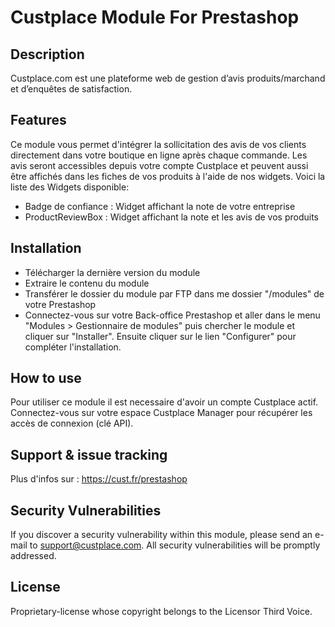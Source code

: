 # Custplace Module For Prestashop

## Description
Custplace.com est une plateforme web de gestion d’avis produits/marchand et d’enquêtes de satisfaction.

## Features
Ce module vous permet d'intégrer la sollicitation des avis de vos clients directement dans votre boutique en ligne après chaque commande. Les avis seront accessibles depuis votre compte Custplace et peuvent aussi être affichés dans les fiches de vos produits à l'aide de nos widgets. Voici la liste des Widgets disponible:

- Badge de confiance : Widget affichant la note de votre entreprise
- ProductReviewBox : Widget affichant la note et les avis de vos produits

## Installation
- Télécharger la dernière version du module
- Extraire le contenu du module
- Transférer le dossier du module par FTP dans me dossier "/modules" de votre Prestashop
- Connectez-vous sur votre Back-office Prestashop et aller dans le menu "Modules > Gestionnaire de modules" puis chercher le module et cliquer sur "Installer". Ensuite cliquer sur le lien "Configurer" pour compléter l'installation.

## How to use
Pour utiliser ce module il est necessaire d'avoir un compte Custplace actif.
Connectez-vous sur votre espace Custplace Manager pour récupérer les accès de connexion (clé API).

## Support & issue tracking
Plus d'infos sur : https://cust.fr/prestashop

## Security Vulnerabilities
If you discover a security vulnerability within this module, please send an e-mail to support@custplace.com. All security vulnerabilities will be promptly addressed.

## License
Proprietary-license whose copyright belongs to the Licensor Third Voice.
